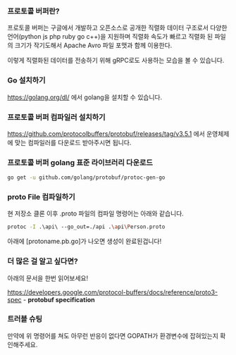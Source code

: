 ### 프로토콜 버퍼란?
프로토콜 버퍼는 구글에서 개발하고 오픈소스로 공개한 직렬화 데이터 구조로서 다양한 언어(python js php ruby go c++)을 지원하며 
직렬화 속도가 빠르고 직렬화 된 파일의 크기가 작기도해서 Apache Avro 파일 포맷과 함께 이용한다.

이렇게 직렬화된 데이터를 전송하기 위해 gRPC로도 사용하는 모습을 볼 수 있습니다.

### Go 설치하기
https://golang.org/dl/ 에서 golang을 설치할 수 있습니다.


### 프로토콜 버퍼 컴파일러 설치하기
https://github.com/protocolbuffers/protobuf/releases/tag/v3.5.1 에서 운영체제에 맞는 컴파일러를 다운로드 받아주시면 됩니다.


### 프로토콜 버퍼 golang 표준 라이브러리 다운로드

```bash
go get -u github.com/golang/protobuf/protoc-gen-go
```

### proto File 컴파일하기

현 저장소 클론 이후 .proto 파일의 컴파일 명령어는 아래와 같습니다.

```bash
protoc -I .\api\ --go_out=./api .\api\Person.proto
```

아래에 [protoname.pb.go]가 나오면 생성이 완료된겁니다!

### 더 많은 걸 알고 싶다면?
아래의 문서을 한번 읽어보세요!

https://developers.google.com/protocol-buffers/docs/reference/proto3-spec - **protobuf specification**


### 트러블 슈팅
만약에 위 명령어를 쳐도 아무런 반응이 없다면 GOPATH가 환경변수에 잡혀있는지 확인해주세요.
